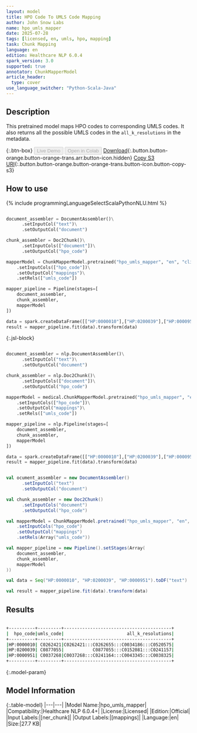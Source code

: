 ```yaml
---
layout: model
title: HPO Code To UMLS Code Mapping
author: John Snow Labs
name: hpo_umls_mapper
date: 2025-07-28
tags: [licensed, en, umls, hpo, mapping]
task: Chunk Mapping
language: en
edition: Healthcare NLP 6.0.4
spark_version: 3.0
supported: true
annotator: ChunkMapperModel
article_header:
  type: cover
use_language_switcher: "Python-Scala-Java"
---
```


## Description

This pretrained model maps HPO codes to corresponding UMLS codes. It also returns all the possible UMLS codes in the `all_k_resolutions` in the metadata.

{:.btn-box}
<button class="button button-orange" disabled>Live Demo</button>
<button class="button button-orange" disabled>Open in Colab</button>
[Download](https://s3.amazonaws.com/auxdata.johnsnowlabs.com/clinical/models/hpo_umls_mapper_en_6.0.4_3.0_1753716162526.zip){:.button.button-orange.button-orange-trans.arr.button-icon.hidden}
[Copy S3 URI](s3://auxdata.johnsnowlabs.com/clinical/models/hpo_umls_mapper_en_6.0.4_3.0_1753716162526.zip){:.button.button-orange.button-orange-trans.button-icon.button-copy-s3}

## How to use



<div class="tabs-box" markdown="1">
{% include programmingLanguageSelectScalaPythonNLU.html %}
  
```python

document_assembler = DocumentAssembler()\
      .setInputCol("text")\
      .setOutputCol("document")

chunk_assembler = Doc2Chunk()\
      .setInputCols(["document"])\
      .setOutputCol("hpo_code")

mapperModel = ChunkMapperModel.pretrained("hpo_umls_mapper", "en", "clinical/models")\
    .setInputCols(["hpo_code"])\
    .setOutputCol("mappings")\
    .setRels(["umls_code"])

mapper_pipeline = Pipeline(stages=[
    document_assembler,
    chunk_assembler,
    mapperModel
])

data = spark.createDataFrame([["HP:0000010"],["HP:0200039"],["HP:0000951"]]).toDF("text")
result = mapper_pipeline.fit(data).transform(data)

```

{:.jsl-block}
```python

document_assembler = nlp.DocumentAssembler()\
      .setInputCol("text")\
      .setOutputCol("document")

chunk_assembler = nlp.Doc2Chunk()\
      .setInputCols(["document"])\
      .setOutputCol("hpo_code")

mapperModel = medical.ChunkMapperModel.pretrained("hpo_umls_mapper", "en", "clinical/models")\
    .setInputCols(["hpo_code"])\
    .setOutputCol("mappings")\
    .setRels(["umls_code"])

mapper_pipeline = nlp.Pipeline(stages=[
    document_assembler,
    chunk_assembler,
    mapperModel
])

data = spark.createDataFrame([["HP:0000010"],["HP:0200039"],["HP:0000951"]]).toDF("text")
result = mapper_pipeline.fit(data).transform(data)

```
```scala

val ocument_assembler = new DocumentAssembler()
      .setInputCol("text")
      .setOutputCol("document")

val chunk_assembler = new Doc2Chunk()
      .setInputCols("document")
      .setOutputCol("hpo_code")

val mapperModel = ChunkMapperModel.pretrained("hpo_umls_mapper", "en", "clinical/models")
    .setInputCols("hpo_code")
    .setOutputCol("mappings")
    .setRels(Array("umls_code"))

val mapper_pipeline = new Pipeline().setStages(Array(
    document_assembler,
    chunk_assembler,
    mapperModel
))

val data = Seq("HP:0000010", "HP:0200039", "HP:0000951").toDF("text")

val result = mapper_pipeline.fit(data).transform(data)

```
</div>

## Results

```bash

+----------+---------+-----------------------------------------+
|  hpo_code|umls_code|                        all_k_resolutions|
+----------+---------+-----------------------------------------+
|HP:0000010| C0262421|C0262421:::C0262655:::C0034186:::C0520575|
|HP:0200039| C0877055|           C0877055:::C0152081:::C0241157|
|HP:0000951| C0037268|C0037268:::C0241164:::C0043345:::C0038325|
+----------+---------+-----------------------------------------+

```

{:.model-param}
## Model Information

{:.table-model}
|---|---|
|Model Name:|hpo_umls_mapper|
|Compatibility:|Healthcare NLP 6.0.4+|
|License:|Licensed|
|Edition:|Official|
|Input Labels:|[ner_chunk]|
|Output Labels:|[mappings]|
|Language:|en|
|Size:|27.7 KB|
